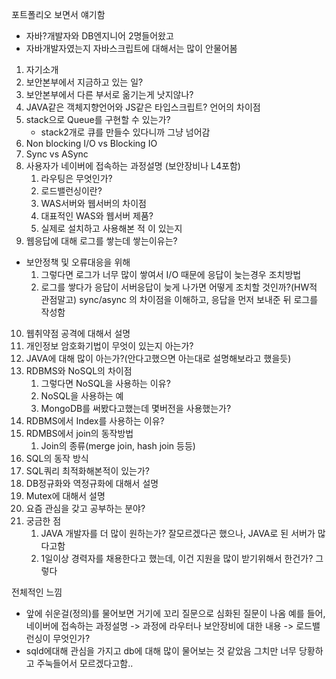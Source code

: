 포트폴리오 보면서 얘기함
* 자바?개발자와 DB엔지니어 2명들어왔고
* 자바개발자였는지 자바스크립트에 대해서는 많이 안물어봄

1. 자기소개
2. 보안본부에서 지금하고 있는 일?
3. 보안본부에서 다른 부서로 옮기는게 낫지않나?
4.  JAVA같은 객체지향언어와 JS같은 타입스크립트? 언어의 차이점
5. stack으로 Queue를 구현할 수 있는가?
	* stack2개로 큐를 만들수 있다니까 그냥 넘어감
6. Non blocking I/O vs Blocking IO
7. Sync vs ASync
8. 사용자가 네이버에 접속하는 과정설명 (보안장비나 L4포함)
	1. 라우팅은 무엇인가?
	2. 로드밸런싱이란?
	3. WAS서버와 웹서버의 차이점
	4. 대표적인 WAS와 웹서버 제품?
	5. 실제로 설치하고 사용해본 적 이 있는지 
9. 웹응답에 대해 로그를 쌓는데 쌓는이유는?
* 보안정책 및 오류대응을 위해
	1. 그렇다면 로그가 너무 많이 쌓여서 I/O 때문에 응답이 늦는경우 조치방법
	2. 로그를 쌓다가 응답이  서버응답이 늦게 나가면 어떻게 조치할 것인까?(HW적 관점말고)
	sync/async 의 차이점을 이해하고, 응답을 먼저 보내준 뒤 로그를 작성함
10. 웹취약점 공격에 대해서 설명
11. 개인정보 암호화기법이 무엇이 있는지 아는가?
12. JAVA에 대해 많이 아는가?(안다고했으면 아는대로 설명해보라고 했을듯)
13. RDBMS와 NoSQL의 차이점
	1. 그렇다면 NoSQL을 사용하는 이유?
	2. NoSQL을 사용하는 예
	3. MongoDB를 써봤다고했는데 몇버전을 사용했는가?
14. RDBMS에서 Index를 사용하는 이유?
15. RDMBS에서 join의 동작방법
	1. Join의 종류(merge join, hash join 등등) 
16. SQL의 동작 방식
17. SQL쿼리 최적화해본적이 있는가?
18. DB정규화와 역정규화에 대해서 설명
19. Mutex에 대해서 설명
20. 요즘 관심을 갖고 공부하는 분야?
21. 궁금한 점
	1. JAVA 개발자를 더 많이 원하는가?
		잘모르겠다곤 했으나, JAVA로 된 서버가 많다고함
	2. 1일이상 경력자를 채용한다고 했는데, 이건 지원을 많이 받기위해서 한건가? 그렇다


전체적인 느낌
* 앞에 쉬운걸(정의)를 물어보면 거기에 꼬리 질문으로 심화된 질문이 나옴
	  예를 들어, 네이버에 접속하는 과정설명 -> 과정에 라우터나 보안장비에 대한 내용 -> 로드밸런싱이 무엇인가?
* sqld에대해 관심을 가지고 db에 대해 많이 물어보는 것 같았음
	그치만 너무 당황하고 주눅들어서 모르겠다고함..
<!--stackedit_data:
eyJoaXN0b3J5IjpbLTk1MDk0NTIxMl19
-->